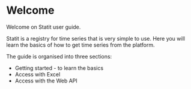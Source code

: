 # Welcome

Welcome on Statit user guide.

Statit is a registry for time series that is very simple to use. Here you will learn the basics of how to get time series from the platform.

The guide is organised into three sections:  

* Getting started - to learn the basics
* Access with Excel
* Access with the Web API
